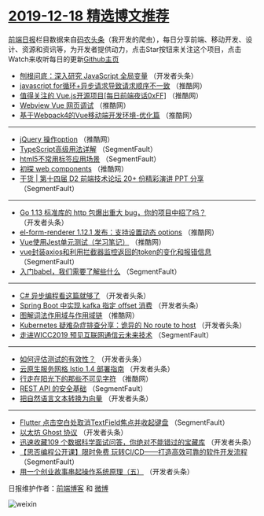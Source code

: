 # [2019-12-18 精选博文推荐](https://toutiao.qdkfweb.cn/date/2019/12/18)

[前端日报](https://qdkfweb.cn/c/news)栏目数据来自[码农头条](https://toutiao.qdkfweb.cn/)（我开发的爬虫），每日分享前端、移动开发、设计、资源和资讯等，为开发者提供动力，点击Star按钮来关注这个项目，点击Watch来收听每日的更新[Github主页](https://github.com/kujian/frontendDaily)
* [刨根问底：深入研究 JavaScript 全局变量](https://toutiao.qdkfweb.cn/133843.html) （开发者头条）
* [javascript for循环+异步请求导致请求顺序不一致](https://toutiao.qdkfweb.cn/133898.html) （推酷网）
* [值得关注的 Vue.js开源项目[每日前端夜话0xFF]](https://toutiao.qdkfweb.cn/133901.html) （推酷网）
* [Webview Vue 网页调试](https://toutiao.qdkfweb.cn/133896.html) （推酷网）
* [基于Webpack4的Vue移动端开发环境-优化篇](https://toutiao.qdkfweb.cn/133904.html) （推酷网）

***
* [jQuery 操作option](https://toutiao.qdkfweb.cn/133893.html) （推酷网）
* [TypeScript高级用法详解](https://toutiao.qdkfweb.cn/133834.html) （SegmentFault）
* [html5不常用标签应用场景](https://toutiao.qdkfweb.cn/133819.html) （SegmentFault）
* [初探 web components](https://toutiao.qdkfweb.cn/133894.html) （推酷网）
* [干货 | 第十四届 D2 前端技术论坛 20+ 份精彩演讲 PPT 分享](https://toutiao.qdkfweb.cn/133825.html) （SegmentFault）

***
* [Go 1.13 标准库的 http 包爆出重大 bug，你的项目中招了吗？](https://toutiao.qdkfweb.cn/133872.html) （开发者头条）
* [el-form-renderer 1.12.1 发布：支持设置动态 options](https://toutiao.qdkfweb.cn/133902.html) （推酷网）
* [Vue使用Jest单元测试（学习笔记）](https://toutiao.qdkfweb.cn/133886.html) （推酷网）
* [vue封装axios和利用拦截器监控返回的token的变化和报错信息](https://toutiao.qdkfweb.cn/133818.html) （SegmentFault）
* [入门babel，我们需要了解些什么](https://toutiao.qdkfweb.cn/133829.html) （SegmentFault）

***
* [C# 异步编程看这篇就够了](https://toutiao.qdkfweb.cn/133865.html) （开发者头条）
* [Spring Boot 中实现 kafka 指定 offset 消费](https://toutiao.qdkfweb.cn/133840.html) （开发者头条）
* [图解词法作用域与作用域链](https://toutiao.qdkfweb.cn/133888.html) （推酷网）
* [Kubernetes 疑难杂症排查分享：诡异的 No route to host](https://toutiao.qdkfweb.cn/133851.html) （开发者头条）
* [走进WICC2019 预见互联网通信云未来技术](https://toutiao.qdkfweb.cn/133830.html) （SegmentFault）

***
* [如何评估测试的有效性？](https://toutiao.qdkfweb.cn/133866.html) （开发者头条）
* [云原生服务网格 Istio 1.4 部署指南](https://toutiao.qdkfweb.cn/133841.html) （开发者头条）
* [行走在阳光下的那些不可见字符](https://toutiao.qdkfweb.cn/133892.html) （推酷网）
* [REST API 的安全基础](https://toutiao.qdkfweb.cn/133820.html) （SegmentFault）
* [把自然语言文本转换为向量](https://toutiao.qdkfweb.cn/133852.html) （开发者头条）

***
* [Flutter  点击空白处取消TextField焦点并收起键盘](https://toutiao.qdkfweb.cn/133831.html) （SegmentFault）
* [以太坊 Ghost 协议](https://toutiao.qdkfweb.cn/133867.html) （开发者头条）
* [迅速收藏109 个数据科学面试问答，你绝对不能错过的宝藏库](https://toutiao.qdkfweb.cn/133842.html) （开发者头条）
* [【思否编程公开课】限时免费 玩转CI/CD——打造高效可靠的软件开发流程](https://toutiao.qdkfweb.cn/133821.html) （SegmentFault）
* [用一个创业故事串起操作系统原理（五）](https://toutiao.qdkfweb.cn/133854.html) （开发者头条）

日报维护作者：[前端博客](https://qdkfweb.cn/) 和 [微博](https://qdkfweb.cn/go/weibo)

![weixin](https://user-images.githubusercontent.com/3055447/38468989-651132ac-3b80-11e8-8e6b-15122322a9d7.png)